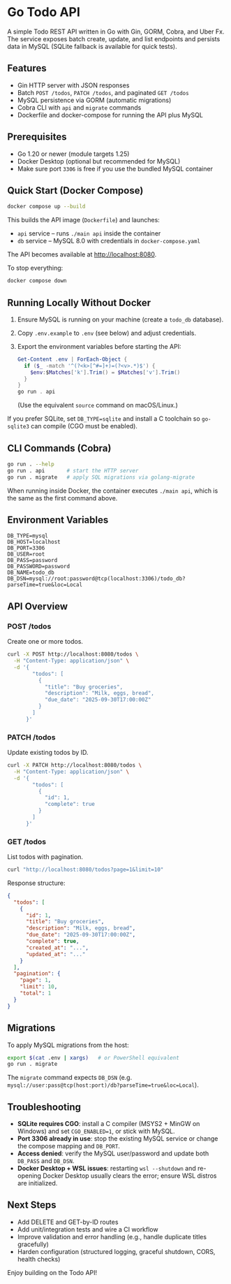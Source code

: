 # Go Todo API

A simple Todo REST API written in Go with Gin, GORM, Cobra, and Uber Fx. The service exposes batch create, update, and list endpoints and persists data in MySQL (SQLite fallback is available for quick tests).

## Features

- Gin HTTP server with JSON responses
- Batch `POST /todos`, `PATCH /todos`, and paginated `GET /todos`
- MySQL persistence via GORM (automatic migrations)
- Cobra CLI with `api` and `migrate` commands
- Dockerfile and docker-compose for running the API plus MySQL

## Prerequisites

- Go 1.20 or newer (module targets 1.25)
- Docker Desktop (optional but recommended for MySQL)
- Make sure port `3306` is free if you use the bundled MySQL container

## Quick Start (Docker Compose)

```bash
docker compose up --build
```

This builds the API image (`Dockerfile`) and launches:

- `api` service – runs `./main api` inside the container
- `db` service – MySQL 8.0 with credentials in `docker-compose.yaml`

The API becomes available at <http://localhost:8080>.

To stop everything:

```bash
docker compose down
```

## Running Locally Without Docker

1. Ensure MySQL is running on your machine (create a `todo_db` database).
2. Copy `.env.example` to `.env` (see below) and adjust credentials.
3. Export the environment variables before starting the API:

   ```powershell
   Get-Content .env | ForEach-Object {
     if ($_ -match '^(?<k>[^#=]+)=(?<v>.*)$') {
       $env:$Matches['k'].Trim() = $Matches['v'].Trim()
     }
   }
   go run . api
   ```

   (Use the equivalent `source` command on macOS/Linux.)

If you prefer SQLite, set `DB_TYPE=sqlite` and install a C toolchain so `go-sqlite3` can compile (CGO must be enabled).

## CLI Commands (Cobra)

```bash
go run . --help
go run . api       # start the HTTP server
go run . migrate   # apply SQL migrations via golang-migrate
```

When running inside Docker, the container executes `./main api`, which is the same as the first command above.

## Environment Variables

```
DB_TYPE=mysql
DB_HOST=localhost
DB_PORT=3306
DB_USER=root
DB_PASS=password
DB_PASSWORD=password
DB_NAME=todo_db
DB_DSN=mysql://root:password@tcp(localhost:3306)/todo_db?parseTime=true&loc=Local
```

## API Overview

### POST /todos

Create one or more todos.

```bash
curl -X POST http://localhost:8080/todos \
  -H "Content-Type: application/json" \
  -d '{
        "todos": [
          {
            "title": "Buy groceries",
            "description": "Milk, eggs, bread",
            "due_date": "2025-09-30T17:00:00Z"
          }
        ]
      }'
```

### PATCH /todos

Update existing todos by ID.

```bash
curl -X PATCH http://localhost:8080/todos \
  -H "Content-Type: application/json" \
  -d '{
        "todos": [
          {
            "id": 1,
            "complete": true
          }
        ]
      }'
```

### GET /todos

List todos with pagination.

```bash
curl "http://localhost:8080/todos?page=1&limit=10"
```

Response structure:

```json
{
  "todos": [
    {
      "id": 1,
      "title": "Buy groceries",
      "description": "Milk, eggs, bread",
      "due_date": "2025-09-30T17:00:00Z",
      "complete": true,
      "created_at": "...",
      "updated_at": "..."
    }
  ],
  "pagination": {
    "page": 1,
    "limit": 10,
    "total": 1
  }
}
```

## Migrations

To apply MySQL migrations from the host:

```bash
export $(cat .env | xargs)   # or PowerShell equivalent
go run . migrate
```

The `migrate` command expects `DB_DSN` (e.g. `mysql://user:pass@tcp(host:port)/db?parseTime=true&loc=Local`).

## Troubleshooting

- **SQLite requires CGO**: install a C compiler (MSYS2 + MinGW on Windows) and set `CGO_ENABLED=1`, or stick with MySQL.
- **Port 3306 already in use**: stop the existing MySQL service or change the compose mapping and `DB_PORT`.
- **Access denied**: verify the MySQL user/password and update both `DB_PASS` and `DB_DSN`.
- **Docker Desktop + WSL issues**: restarting `wsl --shutdown` and re-opening Docker Desktop usually clears the error; ensure WSL distros are initialized.

## Next Steps

- Add DELETE and GET-by-ID routes
- Add unit/integration tests and wire a CI workflow
- Improve validation and error handling (e.g., handle duplicate titles gracefully)
- Harden configuration (structured logging, graceful shutdown, CORS, health checks)

Enjoy building on the Todo API!


